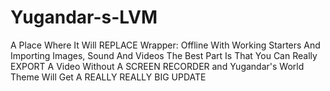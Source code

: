 # Yugandar-s-LVM
A Place Where It Will REPLACE Wrapper: Offline With Working Starters And Importing Images, Sound And Videos The Best Part Is That You Can Really EXPORT A Video Without A SCREEN RECORDER and Yugandar's World Theme Will Get A REALLY REALLY BIG UPDATE 

